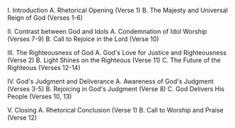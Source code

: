 I. Introduction
    A. Rhetorical Opening (Verse 1)
    B. The Majesty and Universal Reign of God (Verses 1-6)

II. Contrast between God and Idols
    A. Condemnation of Idol Worship (Verses 7-9)
    B. Call to Rejoice in the Lord (Verse 10)

III. The Righteousness of God
    A. God's Love for Justice and Righteousness (Verse 2)
    B. Light Shines on the Righteous (Verse 11)
    C. The Future of the Righteous (Verses 12-14)

IV. God's Judgment and Deliverance
    A. Awareness of God's Judgment (Verses 3-5)
    B. Rejoicing in God's Judgment (Verse 8)
    C. God Delivers His People (Verses 10, 13)

V. Closing
    A. Rhetorical Conclusion (Verse 1)
    B. Call to Worship and Praise (Verse 12)